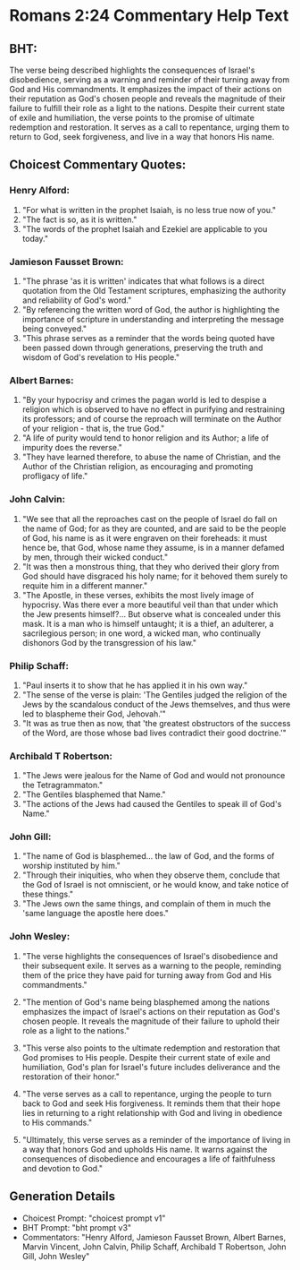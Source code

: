 # Romans 2:24 Commentary Help Text

## BHT:
The verse being described highlights the consequences of Israel's disobedience, serving as a warning and reminder of their turning away from God and His commandments. It emphasizes the impact of their actions on their reputation as God's chosen people and reveals the magnitude of their failure to fulfill their role as a light to the nations. Despite their current state of exile and humiliation, the verse points to the promise of ultimate redemption and restoration. It serves as a call to repentance, urging them to return to God, seek forgiveness, and live in a way that honors His name.

## Choicest Commentary Quotes:
### Henry Alford:
1. "For what is written in the prophet Isaiah, is no less true now of you." 
2. "The fact is so, as it is written." 
3. "The words of the prophet Isaiah and Ezekiel are applicable to you today."

### Jamieson Fausset Brown:
1. "The phrase 'as it is written' indicates that what follows is a direct quotation from the Old Testament scriptures, emphasizing the authority and reliability of God's word."
2. "By referencing the written word of God, the author is highlighting the importance of scripture in understanding and interpreting the message being conveyed."
3. "This phrase serves as a reminder that the words being quoted have been passed down through generations, preserving the truth and wisdom of God's revelation to His people."

### Albert Barnes:
1. "By your hypocrisy and crimes the pagan world is led to despise a religion which is observed to have no effect in purifying and restraining its professors; and of course the reproach will terminate on the Author of your religion - that is, the true God."
2. "A life of purity would tend to honor religion and its Author; a life of impurity does the reverse."
3. "They have learned therefore, to abuse the name of Christian, and the Author of the Christian religion, as encouraging and promoting profligacy of life."

### John Calvin:
1. "We see that all the reproaches cast on the people of Israel do fall on the name of God; for as they are counted, and are said to be the people of God, his name is as it were engraven on their foreheads: it must hence be, that God, whose name they assume, is in a manner defamed by men, through their wicked conduct."
2. "It was then a monstrous thing, that they who derived their glory from God should have disgraced his holy name; for it behoved them surely to requite him in a different manner."
3. "The Apostle, in these verses, exhibits the most lively image of hypocrisy. Was there ever a more beautiful veil than that under which the Jew presents himself?... But observe what is concealed under this mask. It is a man who is himself untaught; it is a thief, an adulterer, a sacrilegious person; in one word, a wicked man, who continually dishonors God by the transgression of his law."

### Philip Schaff:
1. "Paul inserts it to show that he has applied it in his own way."
2. "The sense of the verse is plain: 'The Gentiles judged the religion of the Jews by the scandalous conduct of the Jews themselves, and thus were led to blaspheme their God, Jehovah.'"
3. "It was as true then as now, that 'the greatest obstructors of the success of the Word, are those whose bad lives contradict their good doctrine.'"

### Archibald T Robertson:
1. "The Jews were jealous for the Name of God and would not pronounce the Tetragrammaton." 
2. "The Gentiles blasphemed that Name." 
3. "The actions of the Jews had caused the Gentiles to speak ill of God's Name."

### John Gill:
1. "The name of God is blasphemed... the law of God, and the forms of worship instituted by him." 
2. "Through their iniquities, who when they observe them, conclude that the God of Israel is not omniscient, or he would know, and take notice of these things."
3. "The Jews own the same things, and complain of them in much the 'same language the apostle here does."

### John Wesley:
1. "The verse highlights the consequences of Israel's disobedience and their subsequent exile. It serves as a warning to the people, reminding them of the price they have paid for turning away from God and His commandments."

2. "The mention of God's name being blasphemed among the nations emphasizes the impact of Israel's actions on their reputation as God's chosen people. It reveals the magnitude of their failure to uphold their role as a light to the nations."

3. "This verse also points to the ultimate redemption and restoration that God promises to His people. Despite their current state of exile and humiliation, God's plan for Israel's future includes deliverance and the restoration of their honor."

4. "The verse serves as a call to repentance, urging the people to turn back to God and seek His forgiveness. It reminds them that their hope lies in returning to a right relationship with God and living in obedience to His commands."

5. "Ultimately, this verse serves as a reminder of the importance of living in a way that honors God and upholds His name. It warns against the consequences of disobedience and encourages a life of faithfulness and devotion to God."


## Generation Details
- Choicest Prompt: "choicest prompt v1"
- BHT Prompt: "bht prompt v3"
- Commentators: "Henry Alford, Jamieson Fausset Brown, Albert Barnes, Marvin Vincent, John Calvin, Philip Schaff, Archibald T Robertson, John Gill, John Wesley"
